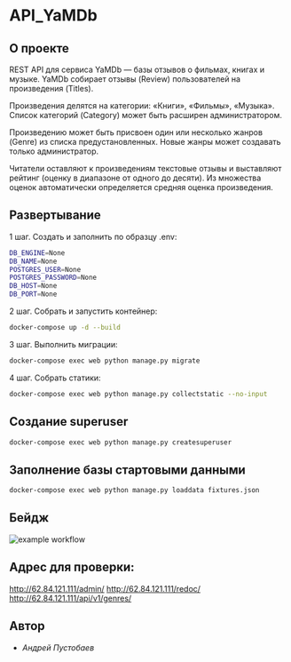 # API_YaMDb

## О проекте
REST API для сервиса YaMDb — базы отзывов о фильмах, книгах и музыке. YaMDb 
собирает отзывы (Review) пользователей на произведения (Titles). 

Произведения делятся на категории: «Книги», «Фильмы», «Музыка». 
Список категорий (Category) может быть расширен администратором.

Произведению может быть присвоен один или несколько жанров (Genre) из списка
предустановленных. Новые жанры может создавать только администратор.

Читатели оставляют к произведениям текстовые отзывы и выставляют рейтинг
(оценку в диапазоне от одного до десяти). Из множества оценок автоматически 
определяется средняя оценка произведения.

## Развертывание

1 шаг. Создать и заполнить по образцу .env:

```sh
DB_ENGINE=None
DB_NAME=None
POSTGRES_USER=None
POSTGRES_PASSWORD=None
DB_HOST=None
DB_PORT=None
```

2 шаг. Собрать и запустить контейнер:

```sh
docker-compose up -d --build 
```

3 шаг. Выполнить миграции:

```sh
docker-compose exec web python manage.py migrate
```

4 шаг. Собрать статики:

```sh
docker-compose exec web python manage.py collectstatic --no-input
```

## Создание superuser

```sh
docker-compose exec web python manage.py createsuperuser
```

## Заполнение базы стартовыми данными

```sh
docker-compose exec web python manage.py loaddata fixtures.json
```

## Бейдж

![example workflow](https://github.com/andriano812/yamdb_final/actions/workflows/yamdb_workflow.yml/badge.svg)

## Адрес для проверки:

http://62.84.121.111/admin/
http://62.84.121.111/redoc/
http://62.84.121.111/api/v1/genres/

## Автор

- *Андрей Пустобаев*